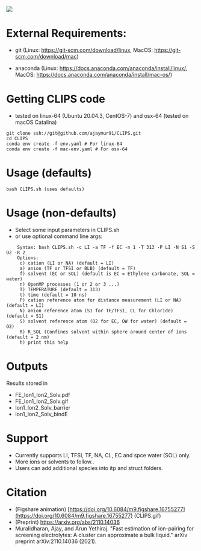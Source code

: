 ![](CLIPS.gif)

# External Requirements:
- git 
(Linux: https://git-scm.com/download/linux, MacOS: https://git-scm.com/download/mac)

- anaconda
(Linux: https://docs.anaconda.com/anaconda/install/linux/, MacOS: https://docs.anaconda.com/anaconda/install/mac-os/)

# Getting CLIPS code
- tested on linux-64 (Ubuntu 20.04.3, CentOS-7) and osx-64 (tested on macOS Catalina)
```
git clone ssh://git@github.com/ajaymur91/CLIPS.git
cd CLIPS 
conda env create -f env.yaml # For linux-64
conda env create -f mac-env.yaml # For osx-64
```
# Usage (defaults)
```
bash CLIPS.sh (uses defaults)
```
# Usage (non-defaults)
  - Select some input parameters in CLIPS.sh
  - or use optional command line args:
```
	Syntax: bash CLIPS.sh -c LI -a TF -f EC -n 1 -T 313 -P LI -N S1 -S O2 -R 2 
	Options:												
     c) cation (LI or NA) (default = LI)									
     a) anion (TF or TFSI or BLB) (default = TF)								
     f) solvent (EC or SOL) (default is EC = Ethylene carbonate, SOL = water)					
     n) OpenMP processes (1 or 2 or 3 ...)									
     T) TEMPERATURE (default = 313)										
     t) time (default = 10 ns)										
     P) cation reference atom for distance measurement (LI or NA) (default = LI)				
     N) anion reference atom (S1 for TF/TFSI, CL for Chloride) (default = S1)					
     S) solvent reference atom (O2 for EC, OW for water) (default = O2)					
     R) R_SOL (Confines solvent within sphere around center of ions (default = 2 nm)				
     h) print this help	

```
# Outputs
  Results stored in 
  - FE_Ion1_Ion2_Solv.pdf
  - FE_Ion1_Ion2_Solv.gif
  - Ion1_Ion2_Solv_barrier
  - Ion1_Ion2_Solv_bindE

# Support 
  - Currently supports LI, TFSI, TF, NA, CL, EC and spce water (SOL) only.
  - More ions or solvents to follow.. 
  - Users can add additional species into itp and struct folders.

# Citation
  - (Figshare animation) [https://doi.org/10.6084/m9.figshare.16755277](https://doi.org/10.6084/m9.figshare.16755277) (CLIPS.gif)
  - (Preprint) https://arxiv.org/abs/2110.14036 
  - Muralidharan, Ajay, and Arun Yethiraj. "Fast estimation of ion-pairing for screening electrolytes: A cluster can approximate a bulk liquid." arXiv preprint arXiv:2110.14036 (2021).
